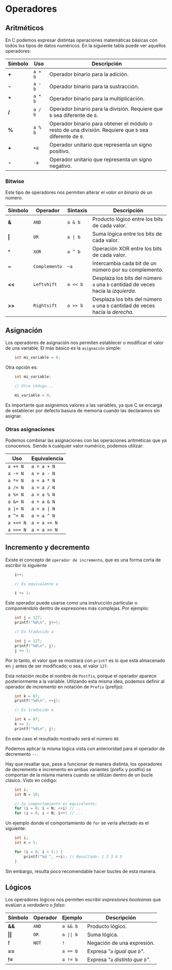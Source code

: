 # Operadores

## Aritméticos

En C podemos expresar distintas operaciones matemáticas básicas con todos los tipos de datos numéricos. En la siguiente tabla puede ver aquellos operadores:

| Símbolo       | Uso           | Descripción   | 
| ------------- | ------------- | -------------- |
| **+** | `a + b` | Operador binario para la adición. |
| **-** | `a - b` | Operador binario para la sustracción. |
| **\*** | `a * b` | Operador binario para la multiplicación. |
| **/** | `a / b` | Operador binario para la división. Requiere que `b` sea diferente de `0`. |
| **%** | `a % b` | Operador binario para obtener el módulo o resto de una división. Requiere que `b` sea diferente de `0`. |
| **+** | `+a` | Operador unitario que representa un signo positivo. |
| **-** | `-a` | Operador unitario que representa un signo negativo. |

### Bitwise

Este tipo de operadores nos permiten alterar el _valor en binario_ de un número.

| Símbolo       | Operador      | Sintaxis       |  Descripción    | 
| ------------- | ------------- | -------------- | --------------- |
| **&** | `AND` | `a & b` | Producto lógico entre los bits de cada valor. |
| **\|** | `OR` | `a \| b` | Suma lógica entre los bits de cada valor. |
| **^** | `XOR` | `a ^ b` | Operación XOR entre los bits de cada valor. |
| **~** | `Complemento` | `~a` | Intercambia cada bit de un número por su complemento. |
| **<<** | `Leftshift` | `a << b` | Desplaza los bits del número `a` una `b` cantidad de veces hacía la _izquierda_. |
| **>>** | `Rightsift` | `a >> b` | Desplaza los bits del número `a` una `b` cantidad de veces hacía la _derecha_. |

## Asignación

Los operadores de asignación nos permiten establecer o modificar el valor de una variable. El más básico es la `asignación` simple:

```c
    int mi_variable = 0;
```

Otra opción es:

```c
    int mi_variable;

    // Otro código...

    mi_variable = 0;
```

Es importante que asignemos valores a las variables, ya que C se encarga de establecer por defecto basura de memoria cuando las declaramos sin asignar.

### Otras asignaciones

Podemos combinar las asignaciones con las operaciones aritméticas que ya conocemos. Siendo `N` cualquier valor numérico, podemos utilizar:

| Uso            | Equivalencia  | 
| -------------- | ------------- |
| `a += N` | `a = a + N` |
| `a -= N` | `a = a - N` |
| `a *= N` | `a = a * N` |
| `a /= N` | `a = a / N` |
| `a %= N` | `a = a % N` |
| `a &= N` | `a = a & N` |
| `a \|= N` | `a = a \| N` |
| `a ^= N` | `a = a ^ N` |
| `a <<= N` | `a = a << N` |
| `a >>= N` | `a = a >> N` |

## Incremento y decremento

Existe el concepto de `operador de incremento`, que es una forma corta de escribir lo siguiente

```c
    i++;

    // Es equivalente a

    i += 1;
```

Este operador puede usarse como una instrucción particular o componiéndolo dentro de expresiones más complejas. Por ejemplo:

```c
    int j = 127;
    printf("%d\n", j++);

    // Es traducido a

    int j = 127;
    printf("%d\n", j);
    j += 1;
```

Por lo tanto, el valor que se mostrará con `printf` es lo que está almacenado en `j` antes de ser modificado; o sea, el valor `127`.

Esta notación recibe el nombre de `Postfix`, porque el operador aparece posteriormente a la variable. Utlizando esta misma idea, podemos definir al operador de incremento en notación de `Prefix` (prefijo):

```c
    int k = 87;
    printf("%d\n", ++j);

    // Es traducido a

    int k = 87;
    k += 1;
    printf("%d\n", j);
```

En este caso el resultado mostrado será el número `88`.

Podemos aplicar la misma lógica vista con anterioridad para el operador de decremento `--`.

Hay que resaltar que, pese a funcionar de manera distinta, los operadores de decremento e incremento en ambas variantes (prefix y postfix) se comportan de la misma manera cuando se utilizan dentro de un bucle clásico. Visto en código:

```c
    int i;
    int N = 10;

    // Su comportamiento es equivalente:
    for (i = 0; i < N; ++i) // ...
    for (i = 0; i < N; i++) // ...
```

Un ejemplo donde el comportamiento de `for` se vería afectado es el siguiente:

```c
    int i;
    int n = 5;

    for (i = 0; i < 5;) {
        printf("%d ", ++i); // Resultado: 1 2 3 4 5
    }
```

Sin embargo, resulta poco recomendable hacer bucles de esta manera.

## Lógicos

Los operadores lógicos nos permiten escribir _expresiones booleanas_ que evalúan a _verdadero_ o _falso_:

| Símbolo        | Operador      | Ejemplo       | Descripción   |
| -------------- | ------------- | ------------- | ------------- |
| **&&** | `AND` | `a && b` | Producto lógico. |
| **\|\|** | `OR` | `a \|\| b` | Suma lógica. |
| **!** | `NOT` | `!` | Negación de una expresión. |
| **==** |  | `a == b` | Expresa _"`a` igual que `b`"_. |
| **!=** |  | `a != b` | Expresa _"`a` distinto que `b`"_. |